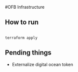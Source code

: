 #OFB Infrastructure

## How to run

```shell

terraform apply

```


## Pending things

* Externalize digital ocean token
